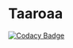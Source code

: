 # Taaroaa
[![Codacy Badge](https://api.codacy.com/project/badge/Grade/18aec47a4eea42b3be8ca6d247c8995c)](https://www.codacy.com/app/khrisys/Taaroaa?utm_source=github.com&amp;utm_medium=referral&amp;utm_content=khrisys/Taaroaa&amp;utm_campaign=Badge_Grade)
